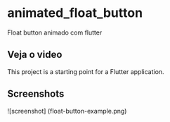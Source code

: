 # animated_float_button

Float button animado com flutter

## Veja o video

This project is a starting point for a Flutter application.

## Screenshots

![screenshot] (float-button-example.png)
